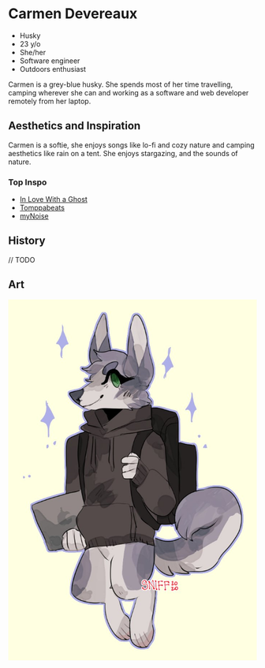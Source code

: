 # Carmen Devereaux

- Husky
- 23 y/o
- She/her
- Software engineer
- Outdoors enthusiast

Carmen is a grey-blue husky. She spends most of her time travelling, camping wherever she can and working as a software and web developer remotely from her laptop.

## Aesthetics and Inspiration

Carmen is a softie, she enjoys songs like lo-fi and cozy nature and camping aesthetics like rain on a tent. She enjoys stargazing, and the sounds of nature.

### Top Inspo

- [In Love With a Ghost](https://open.spotify.com/artist/21tDFddcOFDYmiobTcls2O)
- [Tomppabeats](https://open.spotify.com/artist/0Q2Tc5yZFJpumLMc7Yz4e4)
- [myNoise](https://mynoise.net/)

## History

// TODO

## Art

![Art of Carmen by textorita](../imgs/carmen/textorita.jpg)
